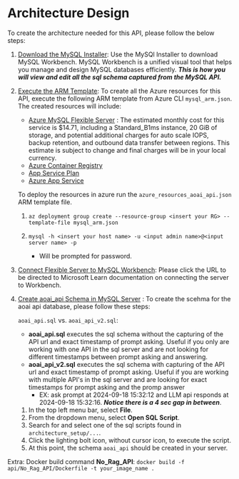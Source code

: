 # Architecture Design 
To create the architecture needed for this API, please follow the below steps:

1. [Download the MySQL Installer](https://dev.mysql.com/downloads/workbench/):
Use the MySQl Installer to download MySQL Workbench. MySQL Workbench is a unified visual tool that helps you manage and design MySQL databases efficiently. ***This is how you will view and edit all the sql schema captured from the MySQL API.***

2. [Execute the ARM Template](mysql_arm.json): To create all the Azure resources for this API, execute the following ARM template from Azure CLI `mysql_arm.json`. The created resources will include:
    - [Azure MySQL Flexible Server](https://learn.microsoft.com/en-us/azure/mysql/flexible-server/overview) : The estimated monthly cost for this service is $14.71, including a Standard_B1ms instance, 20 GiB of storage, and potential additional charges for auto scale IOPS, backup retention, and outbound data transfer between regions. This estimate is subject to change and final charges will be in your local currency.
    - [Azure Container Registry](https://learn.microsoft.com/en-us/azure/container-registry/)
    - [App Service Plan](https://learn.microsoft.com/en-us/azure/app-service/overview-hosting-plans)
    - [Azure App Service](https://learn.microsoft.com/en-us/azure/app-service/overview)
    
    To deploy the resources in azure run the `azure_resources_aoai_api.json` ARM template file. 
    1.  `az deployment group create --resource-group <insert your RG> --template-file mysql_arm.json`

    2. `mysql -h <insert your host name> -u <input admin name>@<input server name> -p`
        - Will be prompted for password. 

3. [Connect Flexible Server to MySQL Workbench](https://learn.microsoft.com/en-us/azure/mysql/flexible-server/connect-workbench): Please click the URL to be directed to Microsoft Learn documentation on connecting the server to Workbench. 

4. [Create aoai_api Schema in MySQL Server](aoai_api.sql) : To create the scehma for the aoai api database, please follow these steps:

    `aoai_api.sql` vs. `aoai_api_v2.sql`:
    - **aoai_api.sql** executes the sql schema without the capturing of the API url and exact timestamp of prompt asking. 
    Useful if you only are working with one API in the sql server and are not looking for different timestamps between prompt asking and answering.
    - **aoai_api_v2.sql** executes the sql schema with capturing of the API url and exact timestamp of prompt asking. 
    Useful if you are working with multiple API's in the sql server and are looking for exact timestamps for prompt asking and the promp answer 
        - EX: ask prompt at 2024-09-18 15:32:12 and LLM api responds at 2024-09-18 15:32:16. ***Notice there is a 4 sec gap in between***.

    1. In the top left menu bar, select **File**. 
    2. From the dropdown menu, select **Open SQL Script**.
    3. Search for and select one of the sql scripts found in `architecture_setup/...`.
    4. Click the lighting bolt icon, without cursor icon, to execute the script. 
    5. At this point, the schema `aoai_api` should be created in your server. 

Extra:
Docker build command **No_Rag_API**: `docker build -f api/No_Rag_API/Dockerfile -t your_image_name .` 



